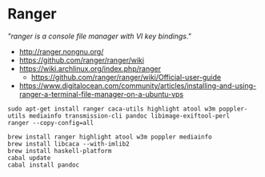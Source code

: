 # Ranger

_"ranger is a console file manager with VI key bindings."_

* http://ranger.nongnu.org/
* https://github.com/ranger/ranger/wiki
* https://wiki.archlinux.org/index.php/ranger
  + https://github.com/ranger/ranger/wiki/Official-user-guide
* https://www.digitalocean.com/community/articles/installing-and-using-ranger-a-terminal-file-manager-on-a-ubuntu-vps

```
sudo apt-get install ranger caca-utils highlight atool w3m poppler-utils mediainfo transmission-cli pandoc libimage-exiftool-perl
ranger --copy-config=all

brew install ranger highlight atool w3m poppler mediainfo
brew install libcaca --with-imlib2
brew install haskell-platform
cabal update
cabal install pandoc
```
